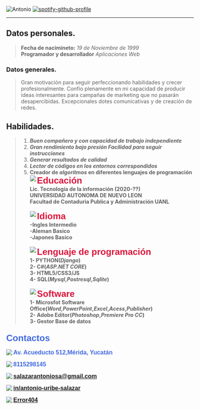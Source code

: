 ![Antonio](https://lh3.googleusercontent.com/QzJYVmZH1LUnXxq7qVS5-tEHEnypxSl9-KYse69hwtd7TRVjn814WHHc2Za5rHzP-tloY7OFGV0TOLiMWoQ-M0qRmYMxX9R_bHeb3iT0VqPovk9bIuhSNbp6r8LTYw-UPOuOtW08RwE=w2400 "Antonio")
[![spotify-github-profile](https://spotify-github-profile.vercel.app/api/view?uid=antonio54w&cover_image=true&theme=default)](https://github.com/kittinan/spotify-github-profile)


***
## Datos personales.
>__Fecha de nacimineto:__ _19 de Noviembre de 1999_<br>
>__Programador y desarrollador__ _Aplicaciones Web_
### Datos generales.
>Gran motivación para seguir perfeccionando habilidades y crecer profesionalmente. Confío plenamente en mi capacidad de producir ideas interesantes para campañas de marketing que no pasarán desapercibidas.
Excepcionales dotes comunicativas y de creación de redes.
## Habilidades.
> 1. __*Buen compañero y con capacidad de trabajo independiente*__
> 2. __*Gran rendimiento bajo presión Facilidad para seguir instrucciones*__
> 3. __*Generar resultados de calidad*__
> 4. __*Lector de códigos en los entornos correspondidos*__
> 5. __Creador  de *algoritmos* en diferentes lenguajes de programación__
<img src="https://img.icons8.com/ios/100/000000/graduation-cap.png" align="left"><font FACE="helvetica" SIZE=5 color="Crimson"><b>Educación<b></font><br>Lic. Tecnología de la información (2020-??)<br>UNIVERSIDAD AUTONOMA DE NUEVO LEON<br>__Facultad de Contaduria Publica y Administración UANL__<br>
<br><img src="https://img.icons8.com/ios/100/000000/language.png" align="left"><font FACE="helvetica" SIZE=5 color="Crimson"><b>Idioma<b></font><br>__-Ingles Intermedio__<br>__-Aleman Basico__<br>__-Japones Basico__<br>
<br><img src="https://img.icons8.com/ios/100/000000/developer--v1.png" align="left"><font FACE="helvetica" SIZE=5 color="Crimson"><b>Lenguaje de programación<b></font><br> __1- PYTHON__(_Django_)<BR> __2- C#__(_ASP.NET CORE_)<br>__3- HTML5/CSS3/JS__<br>__4- SQL__(_Mysql_,_Postresql_,_Sqlite_)<br>
<br><img src="https://img.icons8.com/ios/100/000000/tv-show.png" align="left"><font FACE="helvetica" SIZE=5 color="Crimson"><b>Software<b></font><br> __1- Microsfot Software Office__(_Word_,_PowerPoint_,_Excel_,_Acess_,_Publisher_)<BR> __2- Adobe Editor__(_Photoshop_,_Premiere Pro CC_)<br>__3- Gestor Base de datos__<br>

### <font FACE="helvetica" SIZE=5 color="RoyalBlue"> Contactos</font><br>

<img src="https://img.icons8.com/material-outlined/24/000000/address.png" align="left"><font FACE="helvetica" SIZE=3 color="RoyalBlue"><b>Av. Acueducto 512,Mérida, Yucatán<b></font><br>


<img src="https://img.icons8.com/material-outlined/24/000000/whatsapp--v5.png" align="left"><font FACE="helvetica" SIZE=3 color="RoyalBlue"><b> 8115298145<b></font>


    

<img src="https://img.icons8.com/material-rounded/24/000000/find-email.png" align="left"><font FACE="helvetica" SIZE=3 color="RoyalBlue"><b>salazarantoniosa@gmail.com<b></font>


<img src="https://img.icons8.com/material-outlined/24/000000/linkedin--v1.png" align="left"><font FACE="helvetica" SIZE=3 color="RoyalBlue"><b>[ __in/antonio-uribe-salazar__](https://www.linkedin.com/in/antonio-uribe-salazar-ab8545213/)<b></font>

    
    
<img src="https://img.icons8.com/material-outlined/24/000000/github.png" align="left"><font FACE="helvetica" SIZE=3 color="RoyalBlue"><b>[__Error404__](https://github.com/AntonioUribe)<b></font>

